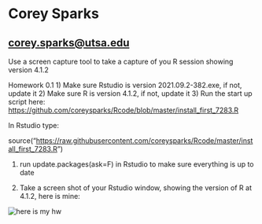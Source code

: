 # Corey Sparks

## <corey.sparks@utsa.edu>

Use a screen capture tool to take a capture of you R session showing
version 4.1.2

Homework 0.1 1) Make sure Rstudio is version 2021.09.2-382.exe, if not,
update it 2) Make sure R is version 4.1.2, if not, update it 3) Run the
start up script here:
<https://github.com/coreysparks/Rcode/blob/master/install_first_7283.R>

In Rstudio type:

source(“<https://raw.githubusercontent.com/coreysparks/Rcode/master/install_first_7283.R>”)

1.  run update.packages(ask=F) in Rstudio to make sure everything is up
    to date

2.  Take a screen shot of your Rstudio window, showing the version of R
    at 4.1.2, here is mine:

![here is my hw](C:/Users/ozd504/Documents/hw1.png)
